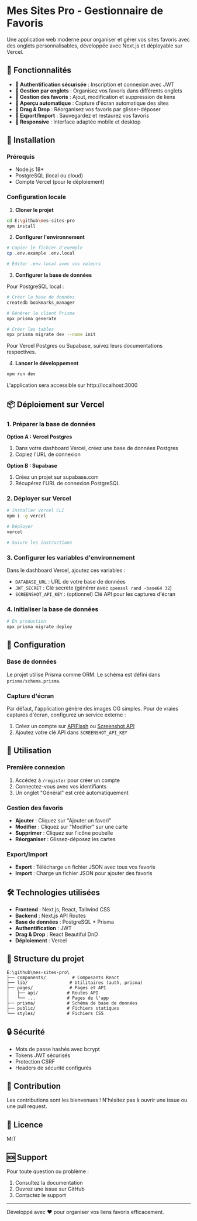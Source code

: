 # Mes Sites Pro - Gestionnaire de Favoris

Une application web moderne pour organiser et gérer vos sites favoris avec des onglets personnalisables, développée avec Next.js et déployable sur Vercel.

## 🌟 Fonctionnalités

- **🔐 Authentification sécurisée** : Inscription et connexion avec JWT
- **📑 Gestion par onglets** : Organisez vos favoris dans différents onglets
- **🔗 Gestion des favoris** : Ajout, modification et suppression de liens
- **📸 Aperçu automatique** : Capture d'écran automatique des sites
- **🔄 Drag & Drop** : Réorganisez vos favoris par glisser-déposer
- **💾 Export/Import** : Sauvegardez et restaurez vos favoris
- **📱 Responsive** : Interface adaptée mobile et desktop

## 🚀 Installation

### Prérequis

- Node.js 18+ 
- PostgreSQL (local ou cloud)
- Compte Vercel (pour le déploiement)

### Configuration locale

1. **Cloner le projet**
```bash
cd E:\github\mes-sites-pro
npm install
```

2. **Configurer l'environnement**
```bash
# Copier le fichier d'exemple
cp .env.example .env.local

# Éditer .env.local avec vos valeurs
```

3. **Configurer la base de données**

Pour PostgreSQL local :
```bash
# Créer la base de données
createdb bookmarks_manager

# Générer le client Prisma
npx prisma generate

# Créer les tables
npx prisma migrate dev --name init
```

Pour Vercel Postgres ou Supabase, suivez leurs documentations respectives.

4. **Lancer le développement**
```bash
npm run dev
```

L'application sera accessible sur http://localhost:3000

## 📦 Déploiement sur Vercel

### 1. Préparer la base de données

**Option A : Vercel Postgres**
1. Dans votre dashboard Vercel, créez une base de données Postgres
2. Copiez l'URL de connexion

**Option B : Supabase**
1. Créez un projet sur supabase.com
2. Récupérez l'URL de connexion PostgreSQL

### 2. Déployer sur Vercel

```bash
# Installer Vercel CLI
npm i -g vercel

# Déployer
vercel

# Suivre les instructions
```

### 3. Configurer les variables d'environnement

Dans le dashboard Vercel, ajoutez ces variables :
- `DATABASE_URL` : URL de votre base de données
- `JWT_SECRET` : Clé secrète (générer avec `openssl rand -base64 32`)
- `SCREENSHOT_API_KEY` : (optionnel) Clé API pour les captures d'écran

### 4. Initialiser la base de données

```bash
# En production
npx prisma migrate deploy
```

## 🔧 Configuration

### Base de données

Le projet utilise Prisma comme ORM. Le schéma est défini dans `prisma/schema.prisma`.

### Capture d'écran

Par défaut, l'application génère des images OG simples. Pour de vraies captures d'écran, configurez un service externe :

1. Créez un compte sur [APIFlash](https://apiflash.com/) ou [Screenshot API](https://screenshotapi.net/)
2. Ajoutez votre clé API dans `SCREENSHOT_API_KEY`

## 📱 Utilisation

### Première connexion

1. Accédez à `/register` pour créer un compte
2. Connectez-vous avec vos identifiants
3. Un onglet "Général" est créé automatiquement

### Gestion des favoris

- **Ajouter** : Cliquez sur "Ajouter un favori"
- **Modifier** : Cliquez sur "Modifier" sur une carte
- **Supprimer** : Cliquez sur l'icône poubelle
- **Réorganiser** : Glissez-déposez les cartes

### Export/Import

- **Export** : Télécharge un fichier JSON avec tous vos favoris
- **Import** : Charge un fichier JSON pour ajouter des favoris

## 🛠️ Technologies utilisées

- **Frontend** : Next.js, React, Tailwind CSS
- **Backend** : Next.js API Routes
- **Base de données** : PostgreSQL + Prisma
- **Authentification** : JWT
- **Drag & Drop** : React Beautiful DnD
- **Déploiement** : Vercel

## 📂 Structure du projet

```
E:\github\mes-sites-pro\
├── components/          # Composants React
├── lib/                # Utilitaires (auth, prisma)
├── pages/              # Pages et API
│   ├── api/           # Routes API
│   └── ...            # Pages de l'app
├── prisma/            # Schéma de base de données
├── public/            # Fichiers statiques
└── styles/            # Fichiers CSS
```

## 🔒 Sécurité

- Mots de passe hashés avec bcrypt
- Tokens JWT sécurisés
- Protection CSRF
- Headers de sécurité configurés

## 🤝 Contribution

Les contributions sont les bienvenues ! N'hésitez pas à ouvrir une issue ou une pull request.

## 📄 Licence

MIT

## 🆘 Support

Pour toute question ou problème :
1. Consultez la documentation
2. Ouvrez une issue sur GitHub
3. Contactez le support

---

Développé avec ❤️ pour organiser vos liens favoris efficacement.